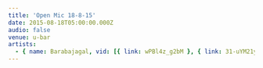 ```yaml
---
title: 'Open Mic 18-8-15'
date: 2015-08-18T05:00:00.000Z
audio: false
venue: u-bar
artists:
  - { name: Barabajagal, vid: [{ link: wPBl4z_g2bM }, { link: 31-uYM21yLw }, { link: M5R_6TO_0a8 }] }
---
```

